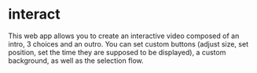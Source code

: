 # interact
This web app allows you to create an interactive video composed of an intro, 3 choices and an outro. You can set custom buttons (adjust size, set position, set the time they are supposed to be displayed), a custom background, as well as the selection flow.
